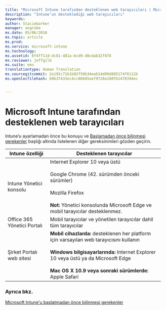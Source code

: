 ```yaml
---
title: "Microsoft Intune tarafından desteklenen web tarayıcıları | Microsoft Intune"
description: "Intune’un desteklediği web tarayıcıları"
keywords: 
author: Staciebarker
manager: angrobe
ms.date: 05/06/2016
ms.topic: article
ms.prod: 
ms.service: microsoft-intune
ms.technology: 
ms.assetid: 6f4ff11d-dc81-481a-bcd9-d8cdab32f876
ms.reviewer: jeffgilb
ms.suite: ems
translationtype: Human Translation
ms.sourcegitcommit: 2a192c71b1b82f59b34ea614d09d895174f8112b
ms.openlocfilehash: b9b37433ec4cc06b85ae79728a180f61478394ec


---
```


# Microsoft Intune tarafından desteklenen web tarayıcıları

Intune’u ayarlamadan önce bu konuyu ve [Başlamadan önce bilinmesi gerekenler](what-to-know-before-you-start-microsoft-intune.md) başlığı altında listelenen diğer gereksinimleri gözden geçirin.

|Intune özelliği |Desteklenen tarayıcılar|
|---------|---------|
|Intune Yönetici konsolu     |  Internet Explorer 10 veya üstü<br /><br />Google Chrome (42. sürümden önceki sürümler)<br /><br />Mozilla Firefox <br /><br />**Not:** Yönetici konsolunda Microsoft Edge ve mobil tarayıcılar desteklenmez.                      
|Office 365 Yönetici Portalı     |Mobil tarayıcılar ve yönetilen tarayıcılar dahil tüm tarayıcılar  |
|Şirket Portalı web sitesi     |**Mobil cihazlarda:** desteklenen her platform için varsayılan web tarayıcısını kullanın   <br /><br />**Windows bilgisayarlarında:** Internet Explorer 10 veya üstü ya da Microsoft Edge<br /><br />**Mac OS X 10.9 veya sonraki sürümlerde:** Apple Safari    |


### Ayrıca bkz.
[Microsoft Intune'u başlatmadan önce bilinmesi gerekenler](what-to-know-before-you-start-microsoft-intune.md)



<!--HONumber=Jul16_HO4-->


